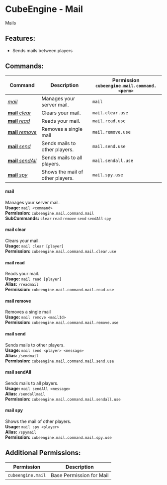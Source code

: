 # CubeEngine - Mail
Mails

## Features:
 - Sends mails between players

## Commands:

| Command | Description | Permission<br>`cubeengine.mail.command.<perm>` |
| --- | --- | --- |
| [*mail*](#mail) | Manages your server mail. | `mail` |
| [**mail**&nbsp;*clear*](#mail&nbsp;clear) | Clears your mail. | `mail.clear.use` |
| [**mail**&nbsp;*read*](#mail&nbsp;read) | Reads your mail. | `mail.read.use` |
| [**mail**&nbsp;*remove*](#mail&nbsp;remove) | Removes a single mail | `mail.remove.use` |
| [**mail**&nbsp;*send*](#mail&nbsp;send) | Sends mails to other players. | `mail.send.use` |
| [**mail**&nbsp;*sendAll*](#mail&nbsp;sendall) | Sends mails to all players. | `mail.sendall.use` |
| [**mail**&nbsp;*spy*](#mail&nbsp;spy) | Shows the mail of other players. | `mail.spy.use` |

#### mail  
Manages your server mail.  
**Usage:** `mail <command>`  
**Permission:** `cubeengine.mail.command.mail`  
**SubCommands:** `clear` `read` `remove` `send` `sendAll` `spy`  

#### mail&nbsp;clear  
Clears your mail.  
**Usage:** `mail clear [player]`  
**Permission:** `cubeengine.mail.command.mail.clear.use`  
  

#### mail&nbsp;read  
Reads your mail.  
**Usage:** `mail read [player]`  
**Alias:** `/readmail`  
**Permission:** `cubeengine.mail.command.mail.read.use`  
  

#### mail&nbsp;remove  
Removes a single mail  
**Usage:** `mail remove <mailId>`  
**Permission:** `cubeengine.mail.command.mail.remove.use`  
  

#### mail&nbsp;send  
Sends mails to other players.  
**Usage:** `mail send <player> <message>`  
**Alias:** `/sendmail`  
**Permission:** `cubeengine.mail.command.mail.send.use`  
  

#### mail&nbsp;sendAll  
Sends mails to all players.  
**Usage:** `mail sendAll <message>`  
**Alias:** `/sendallmail`  
**Permission:** `cubeengine.mail.command.mail.sendall.use`  
  

#### mail&nbsp;spy  
Shows the mail of other players.  
**Usage:** `mail spy <player>`  
**Alias:** `/spymail`  
**Permission:** `cubeengine.mail.command.mail.spy.use`  
  

## Additional Permissions:

| Permission | Description |
| --- | --- |
| `cubeengine.mail` | Base Permission for Mail |